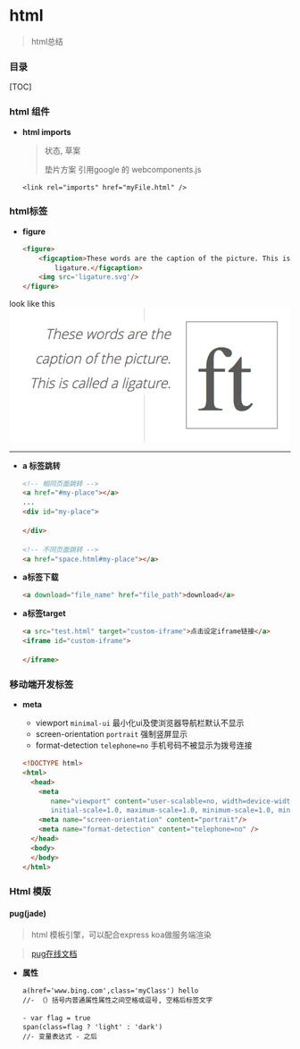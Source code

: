 # html

> html总结



### 目录

[TOC]

### html 组件

* **html imports**

  > 状态, 草案
  >
  > 垫片方案   引用google 的 webcomponents.js

  ```shell
  <link rel="imports" href="myFile.html" />
  ```


### html标签

* **figure**

  ```html
  <figure>
      <figcaption>These words are the caption of the picture. This is called a
          ligature.</figcaption>
      <img src='ligature.svg'/>
  </figure>
  ```

look like this ![figure](./imgs/figure.png)

------





* **a 标签跳转**

   ```html
   <!-- 相同页面跳转 -->
   <a href="#my-place"></a>
   ...
   <div id="my-place">
       
   </div>
   
   <!-- 不同页面跳转 -->
   <a href="space.html#my-place"></a>
   ```

* **a标签下载**

   ```html
   <a download="file_name" href="file_path">download</a>
   ```

* **a标签target**

   ```html
   <a src="test.html" target="custom-iframe">点击设定iframe链接</a>
   <iframe id="custom-iframe">
       
   </iframe>
   ```


### 移动端开发标签

* **meta**

  - viewport `minimal-ui`  最小化ui及使浏览器导航栏默认不显示
  - screen-orientation `portrait` 强制竖屏显示
  - format-detection `telephone=no` 手机号码不被显示为拨号连接

  ```html
  <!DOCTYPE html>
  <html>
    <head>
      <meta 
         name="viewport" content="user-scalable=no, width=device-width, 
         initial-scale=1.0, maximum-scale=1.0, minimum-scale=1.0, minimal-ui"/>
      <meta name="screen-orientation" content="portrait"/>
      <meta name="format-detection" content="telephone=no" />
    </head>
    <body>
    </body>
  </html>
  ```


### Html 模版



#### pug(jade)

> html 模板引擎，可以配合express koa做服务端渲染 

> [pug在线文档](https://pugjs.org/language/attributes.html) 

* **属性**

  ```jade
  a(href='www.bing.com',class='myClass') hello
  //- （）括号内普通属性属性之间空格或逗号, 空格后标签文字
  
  - var flag = true
  span(class=flag ? 'light' : 'dark')
  //- 变量表达式 - 之后
  ```


